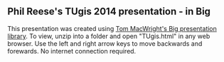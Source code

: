 ## Phil Reese's TUgis 2014 presentation - in Big

This presentation was created using [Tom MacWright's Big presentation library](https://github.com/tmcw/big).  To view, unzip into a folder and open "TUgis.html" in any web browser.  Use the left and right arrow keys to move backwards and forewards.  No internet connection required.


